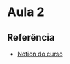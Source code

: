 # Aula 2 

## Referência

 - [Notion do curso](https://prairie-heath-fb8.notion.site/Python-80-Horas-937a0e51ff92456eafaa425bffe4efdb?pvs=4)
